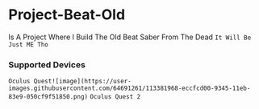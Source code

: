 # Project-Beat-Old
Is A Project Where I Build The Old Beat Saber From The Dead 
```It Will Be Just ME Tho```
### Supported Devices
```Oculus Quest![image](https://user-images.githubusercontent.com/64691261/113381968-eccfcd00-9345-11eb-83e9-050cf9f51850.png)``` 
```Oculus Quest 2```
